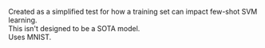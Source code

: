 Created as a simplified test for how a training set can impact few-shot SVM learning.  
This isn't designed to be a SOTA model.  
Uses MNIST.  